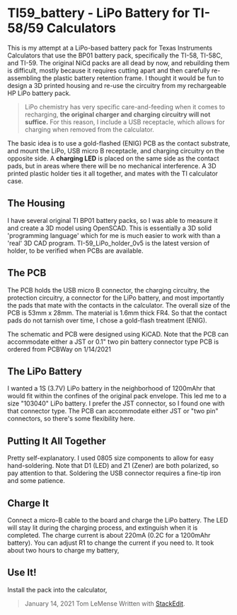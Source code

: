  # TI59_battery - LiPo Battery for TI-58/59 Calculators
 
This is my attempt at a LiPo-based battery pack for Texas Instruments Calculators that use the BP01 battery pack,  specifically the TI-58, TI-58C, and TI-59. The original NiCd packs are all dead by now, and rebuilding them is difficult, mostly because it requires cutting apart and then carefully re-assembling the plastic battery retention frame. I thought it would be fun to design a 3D printed housing and re-use the circuitry from my rechargeable HP LiPo battery pack. 

> LiPo chemistry has very specific care-and-feeding when it comes to recharging, **the original charger and charging circuitry will not suffice.**  For this reason, I include a USB receptacle, which allows for charging when removed from the calculator.

The basic idea is to use a gold-flashed (ENIG) PCB as the contact substrate, and mount the LiPo, USB micro B receptacle, and charging circuitry on the opposite side. A **charging LED** is placed on the same side as the contact pads, but in areas where there will be no mechanical interference. A 3D printed plastic holder ties it all together, and mates with the TI calculator case. 
 
## The Housing
I  have several original TI BP01 battery packs, so I was able to measure it and create a 3D model using OpenSCAD. This is essentially a 3D solid 'programming language' which for me is much easier to work with than a 'real' 3D CAD program. 
TI-59_LiPo_holder_0v5 is the latest version of holder, to be verified when PCBs are available.

## The PCB 
The PCB holds the USB micro B connector, the charging circuitry, the protection circuitry, a connector for the LiPo battery, and most importantly the pads that mate with the contacts in the calculator.  The overall size of the PCB is 53mm x 28mm. The material is 1.6mm thick FR4. So that the contact pads do not  tarnish over time, I chose a gold-flash treatment (ENIG). 

The schematic and PCB were designed using KiCAD. Note that the PCB can accommodate either a JST or 0.1" two pin battery connector type
PCB is ordered from PCBWay on 1/14/2021

## The LiPo Battery
I wanted a 1S (3.7V) LiPo battery in the neighborhood of 1200mAhr that would fit within the confines of the original pack envelope. This led me to a size "103040" LiPo battery. I prefer the JST connector, so I found one with that connector type. The PCB can accommodate either JST or "two pin" connectors, so there's some flexibility here. 

## Putting It All Together
Pretty self-explanatory. I used 0805 size components to allow for easy hand-soldering. Note that D1 (LED) and Z1 (Zener) are both polarized, so pay attention to that. Soldering the USB connector requires a fine-tip iron and some patience. 

## Charge It
Connect a micro-B cable to the board and charge the LiPo battery. The LED will stay lit during the charging process, and extinguish when it is completed. The charge current is about 220mA (0.2C for a 1200mAhr battery). You can adjust R1 to change the current if you need to. It took about two hours to charge my battery,

## Use It!
Install the pack into the calculator, 




>January 14, 2021
>Tom LeMense
> Written with [StackEdit](https://stackedit.io/).
